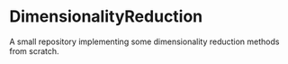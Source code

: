 # DimensionalityReduction
A small repository implementing some dimensionality reduction methods from scratch.
